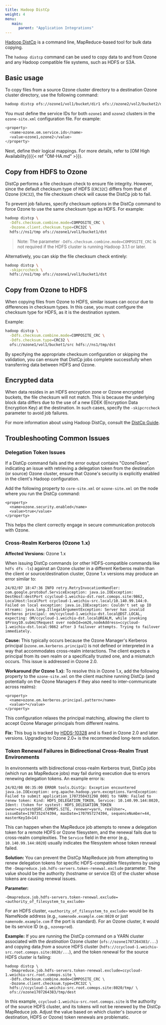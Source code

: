 ```yaml
---
title: Hadoop DistCp
weight: 4
menu:
   main:
      parent: "Application Integrations"
---
```

<!---
  Licensed to the Apache Software Foundation (ASF) under one or more
  contributor license agreements.  See the NOTICE file distributed with
  this work for additional information regarding copyright ownership.
  The ASF licenses this file to You under the Apache License, Version 2.0
  (the "License"); you may not use this file except in compliance with
  the License.  You may obtain a copy of the License at

      http://www.apache.org/licenses/LICENSE-2.0

  Unless required by applicable law or agreed to in writing, software
  distributed under the License is distributed on an "AS IS" BASIS,
  WITHOUT WARRANTIES OR CONDITIONS OF ANY KIND, either express or implied.
  See the License for the specific language governing permissions and
  limitations under the License.
-->

[Hadoop DistCp](https://hadoop.apache.org/docs/current/hadoop-distcp/DistCp.html) is a command line, MapReduce-based tool for bulk data copying.

The `hadoop distcp` command can be used to copy data to and from Ozone and any Hadoop compatible file systems, such as HDFS or S3A.

## Basic usage

To copy files from a source Ozone cluster directory to a destination Ozone cluster directory, use the following command:

```bash
hadoop distcp ofs://ozone1/vol1/bucket/dir1 ofs://ozone2/vol2/bucket2/dir2
```

You must define the service IDs for both `ozone1` and `ozone2` clusters in the `ozone-site.xml` configuration file. For example:
```bash
<property>
  <name>ozone.om.service.ids</name>
  <value>ozone1,ozone2</value>
</property>
```

Next, define their logical mappings. For more details, refer to [OM High Availability]({{< ref "OM-HA.md" >}}).

## Copy from HDFS to Ozone

DistCp performs a file checksum check to ensure file integrity. However, since the default checksum type of HDFS (`CRC32C`) differs from that of Ozone (`CRC32`), the file checksum check will cause the DistCp job to fail.

To prevent job failures, specify checksum options in the DistCp command to force Ozone to use the same checksum type as HDFS. For example:

```bash
hadoop distcp \
  -Ddfs.checksum.combine.mode=COMPOSITE_CRC \
  -Dozone.client.checksum.type=CRC32C \
  hdfs://ns1/tmp ofs://ozone1/vol1/bucket1/dst
```

> Note: The parameter `-Ddfs.checksum.combine.mode=COMPOSITE_CRC` is not required if the HDFS cluster is running Hadoop 3.1.1 or later.

Alternatively, you can skip the file checksum check entirely:

```bash
hadoop distcp \
  -skipcrccheck \
  hdfs://ns1/tmp ofs://ozone1/vol1/bucket1/dst
```

## Copy from Ozone to HDFS

When copying files from Ozone to HDFS, similar issues can occur due to differences in checksum types. In this case, you must configure the checksum type for HDFS, as it is the destination system.

Example:

```bash
hadoop distcp \
  -Ddfs.checksum.combine.mode=COMPOSITE_CRC \
  -Ddfs.checksum.type=CRC32 \
  ofs://ozone1/vol1/bucket1/src hdfs://ns1/tmp/dst 
```

By specifying the appropriate checksum configuration or skipping the validation, you can ensure that DistCp jobs complete successfully when transferring data between HDFS and Ozone.

## Encrypted data

When data resides in an HDFS encryption zone or Ozone encrypted buckets, the file checksum will not match. This is because the underlying block data differs due to the use of a new EDEK (Encryption Data Encryption Key) at the destination. In such cases, specify the `-skipcrccheck` parameter to avoid job failures.

For more information about using Hadoop DistCp, consult the [DistCp Guide](https://hadoop.apache.org/docs/current/hadoop-distcp/DistCp.html).

## Troubleshooting Common Issues

### Delegation Token Issues
If a DistCp command fails and the error output contains "OzoneToken", indicating an issue with retrieving a delegation token from the destination (or source) Ozone cluster, ensure that Ozone's security is explicitly enabled in the client's Hadoop configuration.

Add the following property to `core-site.xml` or `ozone-site.xml` on the node where you run the DistCp command:

    <property>
      <name>ozone.security.enabled</name>
      <value>true</value>
    </property>

This helps the client correctly engage in secure communication protocols with Ozone.

### Cross-Realm Kerberos (Ozone 1.x)

**Affected Versions:** Ozone 1.x

When issuing DistCp commands (or other HDFS-compatible commands like `hdfs dfs -ls`) against an Ozone cluster in a different Kerberos realm than the client or source/destination cluster, Ozone 1.x versions may produce an error similar to:

    24/02/07 18:47:36 INFO retry.RetryInvocationHandler: com.google.protobuf.ServiceException: java.io.IOException: DestHost:destPort ccycloud-1.weichiu-dst.root.comops.site:9862, LocalHost:localPort ccycloud-1.weichiu-src.local/10.140.99.144:0. Failed on local exception: java.io.IOException: Couldn't set up IO streams: java.lang.IllegalArgumentException: Server has invalid Kerberos principal: om/ccycloud-1.weichiu-dst.local@DST.LOCAL, expecting: OM/ccycloud-1.weichiu-dst.local@REALM, while invoking $Proxy10.submitRequest over nodeId=om26,nodeAddress=ccycloud-1.weichiu-dst.local:9862 after 3 failover attempts. Trying to failover immediately.


**Cause:**
This typically occurs because the Ozone Manager's Kerberos principal (`ozone.om.kerberos.principal`) is not defined or interpreted in a way that accommodates cross-realm interactions. The client expects a principal from its own realm or a specifically trusted one, and a mismatch occurs. This issue is addressed in Ozone 2.0.

**Workaround (for Ozone 1.x):**
To resolve this in Ozone 1.x, add the following property to the `ozone-site.xml` on the client machine running DistCp (and potentially on the Ozone Managers if they also need to inter-communicate across realms):

    <property>
      <name>ozone.om.kerberos.principal.pattern</name>
      <value>*</value>
    </property>

This configuration relaxes the principal matching, allowing the client to accept Ozone Manager principals from different realms.

**Fix:**
This bug is tracked by [HDDS-10328](https://issues.apache.org/jira/browse/HDDS-10328) and is fixed in Ozone 2.0 and later versions. Upgrading to Ozone 2.0+ is the recommended long-term solution.

### Token Renewal Failures in Bidirectional Cross-Realm Trust Environments

In environments with bidirectional cross-realm Kerberos trust, DistCp jobs (which run as MapReduce jobs) may fail during execution due to errors renewing delegation tokens. An example error is:

    24/02/08 00:35:00 ERROR tools.DistCp: Exception encountered
    java.io.IOException: org.apache.hadoop.yarn.exceptions.YarnException: Failed to submit application_1707350431298_0001 to YARN: Failed to renew token: Kind: HDFS_DELEGATION_TOKEN, Service: 10.140.99.144:8020, Ident: (token for systest: HDFS_DELEGATION_TOKEN owner=systest@SRC.COMOPS.SITE, renewer=yarn, realUser=, issueDate=1707352474394, maxDate=1707957274394, sequenceNumber=44, masterKeyId=14)

This can happen when the MapReduce job attempts to renew a delegation token for a remote HDFS or Ozone filesystem, and the renewal fails due to cross-realm complexities. The `Service` field in the error (e.g., `10.140.99.144:8020`) usually indicates the filesystem whose token renewal failed.

**Solution:**
You can prevent the DistCp MapReduce job from attempting to renew delegation tokens for specific HDFS-compatible filesystems by using the `-Dmapreduce.job.hdfs-servers.token-renewal.exclude` parameter. The value should be the authority (hostname or service ID) of the cluster whose tokens are causing renewal issues.

**Parameter:**

    -Dmapreduce.job.hdfs-servers.token-renewal.exclude=<authority_of_filesystem_to_exclude>

For an HDFS cluster, `<authority_of_filesystem_to_exclude>` would be its NameNode address (e.g., `namenode.example.com:8020` or just `namenode.example.com` if the port is standard). For an Ozone cluster, it would be its service ID (e.g., `ozoneprod`).

**Example:**
If you are running the DistCp command on a YARN cluster associated with the *destination* Ozone cluster (`ofs://ozone1707264383/...`) and copying data *from* a source HDFS cluster (`hdfs://ccycloud-1.weichiu-src.root.comops.site:8020/...`), and the token renewal for the source HDFS cluster is failing:

    hadoop distcp \
      -Dmapreduce.job.hdfs-servers.token-renewal.exclude=ccycloud-1.weichiu-src.root.comops.site \
      -Ddfs.checksum.combine.mode=COMPOSITE_CRC \
      -Dozone.client.checksum.type=CRC32C \
      hdfs://ccycloud-1.weichiu-src.root.comops.site:8020/tmp/ \
      ofs://ozone1707264383/tmp/dest

In this example, `ccycloud-1.weichiu-src.root.comops.site` is the authority of the source HDFS cluster, and its tokens will not be renewed by the DistCp MapReduce job. Adjust the value based on which cluster's (source or destination, HDFS or Ozone) token renewals are problematic.
